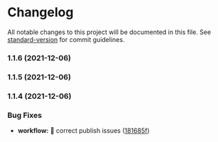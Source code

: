 # Changelog

All notable changes to this project will be documented in this file. See [standard-version](https://github.com/conventional-changelog/standard-version) for commit guidelines.

### 1.1.6 (2021-12-06)

### 1.1.5 (2021-12-06)

### 1.1.4 (2021-12-06)


### Bug Fixes

* **workflow:** 🐛 correct publish issues ([181685f](https://github.com/prevayl/react-native-zoomable-view/commit/181685fc34c85deb3807b2a29d00a47e16ac801d))
